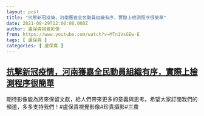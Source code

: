 ```yaml
---
layout: post
title: "抗擊新冠疫情，河南獲嘉全民動員組織有序，實際上檢測程序很簡單"
date: 2021-08-29T12:00:08.000Z
author: 盧保貴視覺影像
from: https://www.youtube.com/watch?v=MTn1VsGEw-E
tags: [ 盧保貴 ]
categories: [ 盧保貴 ]
---
```

<!--1630238408000-->
[抗擊新冠疫情，河南獲嘉全民動員組織有序，實際上檢測程序很簡單](https://www.youtube.com/watch?v=MTn1VsGEw-E)
------

<div>
期待影像能為將來保留文獻，給人們帶來更多的意義與思考。希望大家訂閱我們的頻道，多多支持我們！#盧保貴視覺影像#珍貴攝影#三農
</div>
